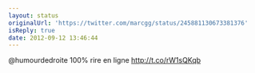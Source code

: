 ```yaml
---
layout: status
originalUrl: 'https://twitter.com/marcgg/status/245881130673381376'
isReply: true
date: 2012-09-12 13:46:44
---
```


@humourdedroite 100% rire en ligne http://t.co/rW1sQKqb
